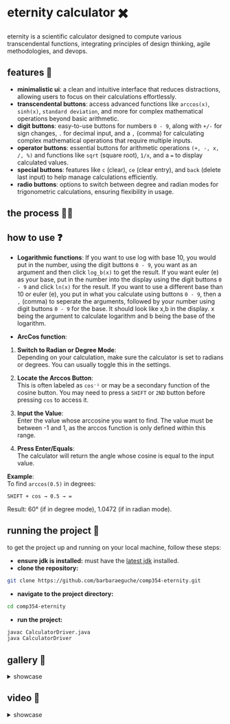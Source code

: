 # eternity calculator ✖️
eternity is a scientific calculator designed to compute various transcendental functions, integrating principles of design thinking, agile methodologies, and devops. 

## features 👾
- **minimalistic ui**: a clean and intuitive interface that reduces distractions, allowing users to focus on their calculations effortlessly.
- **transcendental buttons**: access advanced functions like `arccos(x)`, `sinh(x)`, `standard deviation`, and more for complex mathematical operations beyond basic arithmetic.
- **digit buttons**: easy-to-use buttons for numbers `0 - 9`, along with `+/-` for sign changes, `.` for decimal input, and a `,` (comma) for calculating complex mathematical operations that require multiple inputs.
- **operator buttons**: essential buttons for arithmetic operations `(+, -, x, /, %)` and functions like `sqrt` (square root), `1/x`, and a `=` to display calculated values.
- **special buttons**: features like `c` (clear), `ce` (clear entry), and `back` (delete last input) to help manage calculations efficiently.
- **radio buttons**: options to switch between degree and radian modes for trigonometric calculations, ensuring flexibility in usage.

## the process ✍🏽

## how to use ❓
- **Logarithmic functions**: If you want to use log with base 10, you would put in the number, using the digit buttons `0 - 9`, you want as an argument and then click `log_b(x)` to get the result. If you want euler (e) as your base, put in the number into the display using the digit buttons `0 - 9` and click `ln(x)` for the result. If you want to use a different base than 10 or euler (e), you put in what you calculate using buttons `0 - 9`, then a `,` (comma) to seperate the arguments, followed by your number using digit buttons `0 - 9` for the base. It should look like x,b in the display. x being the argument to calculate logarithm and b being the base of the logarithm.

- **ArcCos function**: 
1. **Switch to Radian or Degree Mode**:  
   Depending on your calculation, make sure the calculator is set to radians or degrees. You can usually toggle this in the settings.

2. **Locate the Arccos Button**:  
   This is often labeled as `cos⁻¹` or may be a secondary function of the cosine button. You may need to press a `SHIFT` or `2ND` button before pressing `cos` to access it.

3. **Input the Value**:  
   Enter the value whose arccosine you want to find. The value must be between -1 and 1, as the arccos function is only defined within this range.

4. **Press Enter/Equals**:  
   The calculator will return the angle whose cosine is equal to the input value.

**Example**:  
To find `arccos(0.5)` in degrees:
```
SHIFT + cos → 0.5 → =
```

Result: 60° (if in degree mode), 1.0472 (if in radian mode).

## running the project 🏁
to get the project up and running on your local machine, follow these steps:

- **ensure jdk is installed:** must have the [latest jdk](https://www.java.com/en/download/manual.jsp) installed.
- **clone the repository:**
```bash
git clone https://github.com/barbaraeguche/comp354-eternity.git
```
- **navigate to the project directory:**
```bash
cd comp354-eternity
```
- **run the project:**
```bash
javac CalculatorDriver.java
java CalculatorDriver
```

## gallery 📸
<details>
  <summary>showcase</summary> <br>

  - **initial** <br>
  ![eternity](https://github.com/user-attachments/assets/f3abf9ca-05f2-4130-9fd4-b04838a050ee)
</details>

## video 📸
<details>
  <summary>showcase</summary>
  
  - **x^y**
  
  - **logarithm**
  
  - **arccos(x)**
  
  - **standard deviation**
  
</details>
